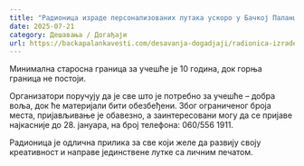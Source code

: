 ```yaml
---
title: "Радионица израде персонализованих лутака ускоро у Бачкој Паланци"
date: 2025-07-21
category: Дешавања / Догађаји
url: https://backapalankavesti.com/desavanja-dogadjaji/radionica-izrade-personalizovanih-lutaka-uskoro-u-backoj-palanci/
---
```


Минимална старосна граница за учешће је 10 година, док горња граница не постоји.

Организатори поручују да је све што је потребно за учешће – добра воља, док ће материјали бити обезбеђени. Због ограниченог броја места, пријављивање је обавезно, а заинтересовани могу да се пријаве најкасније до 28. јануара, на број телефона: 060/556 1911.

Радионица је одлична прилика за све који желе да развију своју креативност и направе јединствене лутке са личним печатом.
